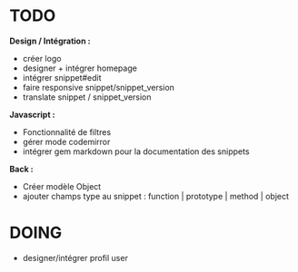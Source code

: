 # TODO

__Design / Intégration :__
- créer logo
- designer + intégrer homepage
- intégrer snippet#edit
- faire responsive snippet/snippet_version
- translate snippet / snippet_version

__Javascript :__
- Fonctionnalité de filtres
- gérer mode codemirror
- intégrer gem markdown pour la documentation des snippets

__Back :__
- Créer modèle Object
- ajouter champs type au snippet : function | prototype | method | object


# DOING
- designer/intégrer profil user
